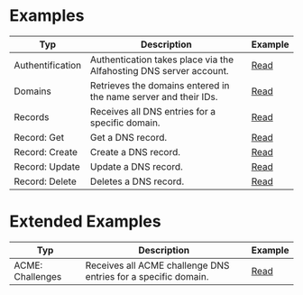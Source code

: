 # Examples
| Typ | Description | Example |
|---|---|---|
| Authentification | Authentication takes place via the Alfahosting DNS server account. | [Read](Auth.md) |
| Domains | Retrieves the domains entered in the name server and their IDs. | [Read](Domains.md) |
| Records | Receives all DNS entries for a specific domain. | [Read](Records.md) |
| Record: Get | Get a DNS record. | [Read](Record.Get.md) |
| Record: Create | Create a DNS record. | [Read](Record.Create.md) |
| Record: Update | Update a DNS record. | [Read](Record.Update.md) |
| Record: Delete | Deletes a DNS record. | [Read](Record.Delete.md) |

# Extended Examples
| Typ | Description | Example |
|---|---|---|
| ACME: Challenges | Receives all ACME challenge DNS entries for a specific domain. | [Read](ACME.List.md) |
